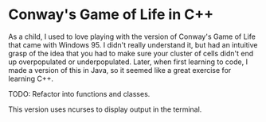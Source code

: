 # Conway's Game of Life in C++

As a child, I used to love playing with the version of Conway's Game of Life that came with Windows 95.  I didn't really understand it, but had an intuitive grasp of the idea that you had to make sure your cluster of cells didn't end up overpopulated or underpopulated.  Later, when first learning to code, I made a version of this in Java, so it seemed like a great exercise for learning C++.

TODO: Refactor into functions and classes.

This version uses ncurses to display output in the terminal.
